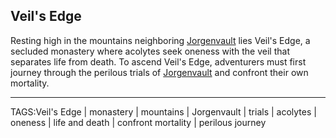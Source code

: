 ## Veil's Edge

Resting high in the mountains neighboring [Jorgenvault](../Places/Jorgenvault.md) lies Veil's Edge, a secluded monastery where acolytes seek oneness with the veil that separates life from death. To ascend Veil's Edge, adventurers must first journey through the perilous trials of [Jorgenvault](../Places/Jorgenvault.md) and confront their own mortality.


---

TAGS:Veil's Edge | monastery | mountains | Jorgenvault | trials | acolytes | oneness | life and death | confront mortality | perilous journey
